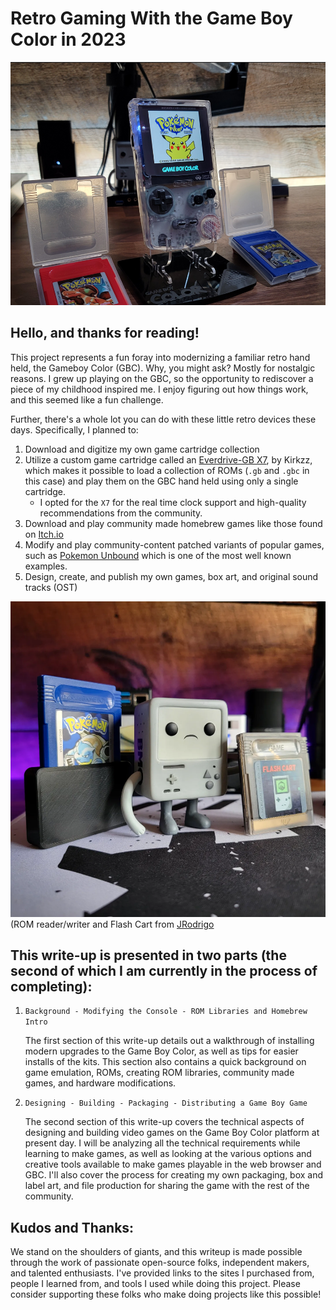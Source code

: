 # Retro Gaming With the Game Boy Color in 2023
![FinishedProject](https://github.com/AndyDoering/Retro-2023/blob/main/Images/post/finishedbuild.png)

## Hello, and thanks for reading! 

This project represents a fun foray into modernizing a familiar retro hand held, the Gameboy Color (GBC). Why, you might ask? Mostly for nostalgic reasons. I grew up playing on the GBC, so the opportunity to rediscover a piece of my childhood inspired me. I enjoy figuring out how things work, and this seemed like a fun challenge.

Further, there's a whole lot you can do with these little retro devices these days. Specifically, I planned to:

1. Download and digitize my own game cartridge collection
1. Utilize a custom game cartridge called an [Everdrive-GB X7](https://krikzz.com/our-products/cartridges/edgbx7.html), by Kirkzz, which makes it possible to load a collection of ROMs (`.gb` and `.gbc` in this case) and play them on the GBC hand held using only a single cartridge.
    - I opted for the `X7` for the real time clock support and high-quality recommendations from the community.
1. Download and play community made homebrew games like those found on [Itch.io](https://itch.io/c/1195395/game-boy-color-games)
1. Modify and play community-content patched variants of popular games, such as [Pokemon Unbound](https://www.pokecommunity.com/showthread.php?t=382178) which is one of the most well known examples.
1. Design, create, and publish my own games, box art, and original sound tracks (OST)


![jrodrigoflashcart](https://github.com/AndyDoering/Retro-2023/blob/main/Images/post/flashcart-jrodrigo.png)
(ROM reader/writer and Flash Cart from [JRodrigo](https://www.tindie.com/products/jrodrigo/cart-flasher-for-gameboy/)

## This write-up is presented in two parts (the second of which I am currently in the process of completing):

1. `Background - Modifying the Console - ROM Libraries and Homebrew Intro`

    The first section of this write-up details out a walkthrough of installing modern upgrades to the Game Boy Color, as well as tips for easier installs of the kits. This section also contains a quick background on game emulation, ROMs, creating ROM libraries, community made games, and hardware modifications. 

2. `Designing - Building - Packaging - Distributing a Game Boy Game`

    The second section of this write-up covers the technical aspects of designing and building video games on the Game Boy Color platform at present day. I will be analyzing all the technical requirements while learning to make games, as well as looking at the various options and creative tools available to make games playable in the web browser and GBC. I'll also cover the process for creating my own packaging, box and label art, and file production for sharing the game with the rest of the community.

## Kudos and Thanks:
We stand on the shoulders of giants, and this writeup is made possible through the work of passionate open-source folks, independent makers, and talented enthusiasts. I've provided links to the sites I purchased from, people I learned from, and tools I used while doing this project. Please consider supporting these folks who make doing projects like this possible!  
